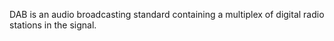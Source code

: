 DAB is an audio broadcasting standard containing a multiplex of digital radio stations in the signal.